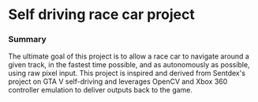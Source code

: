 # Self driving race car project

### Summary

The ultimate goal of this project is to allow a race car to navigate around a given track, in the fastest time possible, and as autonomously as possible, using raw pixel input.
This project is inspired and derived from Sentdex's project on GTA V self-driving and leverages OpenCV and Xbox 360 controller emulation to deliver outputs back to the game.


